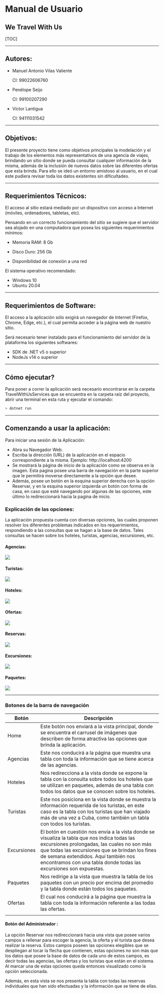 # Manual de Usuario

## We Travel With Us

[TOC]

------

## Autores:

- Manuel Antonio Vilas Valiente 

  CI: 99022606760

- Penélope Seijo 

   CI: 99100207290

- Víctor Lantigua 

   CI: 94111031542

------

## Objetivos:

El presente proyecto tiene como objetivos principales la  modelación y el trabajo de los elementos más representativos de una agencia de viajes, brindando un sitio donde se pueda consultar cualquier información de la misma, además de la inclusión de nuevos datos sobre las diferentes ofertas que esta brinda. Para ello se ideó un entorno amistoso al usuario, en el cual este pudiera revisar toda los datos existentes sin dificultades.

------

## Requerimientos Técnicos:

El acceso al sitio estará mediado por un dispositivo con acceso a Internet (móviles, ordenadores, tabletas, etc).

Pensando en un correcto funcionamiento del sitio se sugiere que el servidor sea alojado en una computadora que posea los siguientes requerimientos mínimos:

- Memoria RAM: 8 Gb

- Disco Duro: 256 Gb

- Disponibilidad de conexión a una red

El sistema operativo recomendado:

- Windows 10
- Ubuntu 20.04

------

## Requerimientos de Software:

El acceso a la aplicación sólo exigirá un navegador de Internet (Firefox, Chrome, Edge, etc.), el cual permita acceder a la página web de nuestro sitio.

Será necesario tener instalado para el funcionamiento del servidor de la plataforma los siguientes softwares:

- SDK de .NET v5 o superior 
- NodeJs v14 o superior

------

## Cómo ejecutar?

Para poner a correr la aplicación será necesario encontrarse en la carpeta TravelWithUsServices que se encuentra en la carpeta raíz del proyecto, abrir una terminal en esta ruta y ejecutar el comando:

```powershell
> dotnet run
```

------
## Comenzando a usar la aplicación:
Para iniciar una sesión de la Aplicación:  

- Abra su Navegador Web.
- Escriba la dirección (URL) de la aplicación en el espacio correspondiente a la misma. Ejemplo: http://localhost:4200 
-  Se mostrará la página de inicio de la aplicación como se observa en la imagen. Esta pagina posee una barra de navegación en la parte superior que le permitirá moverse directamente a la opción que desee.
- Además, posee un botón en la esquina superior derecha con la opción Reservar, y en la esquina superior izquierda un botón con forma de casa, en caso que esté navegando por algunas de las opciones, este último lo redireccionará hacia la pagina de inicio.


### Explicación de las opciones:

La aplicación propuesta cuenta con diversas opciones, las cuales proponen resolver los diferentes problemas indicados en los requerimientos, respondiendo a las consultas que se hagan a la base de datos. Tales consultas se hacen sobre los hoteles, turistas, agencias, excursiones, etc. 

#### Agencias:

![](.\agencias.png)


#### Turistas:

![](.\turistas.png)


#### Hoteles:

![](.\hoteles.png)

#### Ofertas:

![](.\ofertas.png)

#### Reservas:

![](.\reservas.png)

#### Excursiones:

![](.\paquetes.jpg)

#### Paquetes:

![](.\paquetes.jpg)


------

### Botones de la barra de navegación

| Botón       | Descripción                                                  |
| ----------- | ------------------------------------------------------------ |
| Home        | Este botón nos enviará a la vista principal, donde se encuentra el carrusel de imágenes que describen de forma atractiva las opciones que brinda la aplicación. |
| Agencias    | Este nos conducirá a la página que muestra una tabla con toda la información que se tiene acerca de las agencias. |
| Hoteles     | Nos redirecciona a la vista donde se expone la tabla con la consulta sobre todos los hoteles que se utilizan en paquetes, además de una tabla con  todos los datos que se conocen sobre los hoteles. |
| Turistas    | Este nos posiciona en la vista donde se muestra la información requerida de los turistas, en este caso es la tabla con los turistas que han viajado más de una vez a Cuba, como también un tabla con todos los turistas. |
| Excursiones | El botón en cuestión nos envía a la vista donde se visualiza la tabla que nos indica todas las excursiones prolongadas, las cuales no son más que todas las excursiones que se brindan los fines de semana extendidos. Aquí también nos encontramos con una tabla donde todas las excursiones son expuestas. |
| Paquetes    | Nos redirige a la vista que muestra la tabla de los paquetes con un precio por encima del promedio y la tabla donde están todos los paquetes. |
| Ofertas     | El cual nos conducirá a la página que muestra la tabla con toda la información referente a las todas las ofertas. |
|             |                                                              |


#### Botón del Administrador :

La opción Reservar nos redireccionará hacia una vista que posee varios campos a rellenar para escoger la agencia, la oferta y el turista que desea realizar la reserva. Estos campos poseen las opciones elegibles que se despliegan al tocar la flecha que contienen, estas opciones no son más que los datos que posee la base de datos de cada uno de estos campos, es decir todas las agencias, las ofertas y los turistas que están en el sistema. Al marcar una de estas opciones queda entonces visualizado como la opción seleccionada. 

Además, en esta vista se nos presenta la tabla con todas las reservas individuales que han sido efectuadas y la información que se tiene de ellas.




